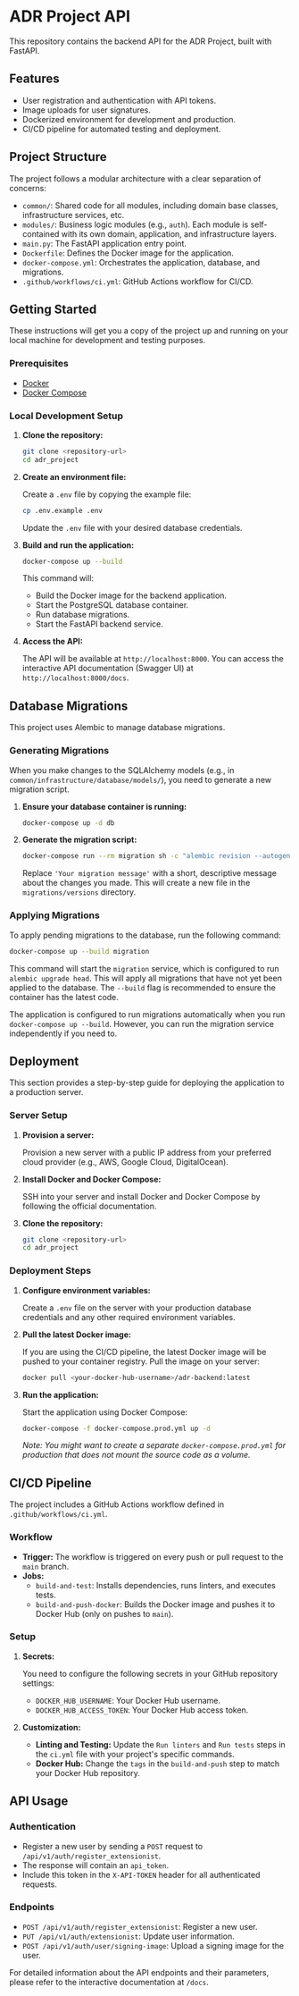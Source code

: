 # ADR Project API

This repository contains the backend API for the ADR Project, built with FastAPI.

## Features

- User registration and authentication with API tokens.
- Image uploads for user signatures.
- Dockerized environment for development and production.
- CI/CD pipeline for automated testing and deployment.

## Project Structure

The project follows a modular architecture with a clear separation of concerns:

- `common/`: Shared code for all modules, including domain base classes, infrastructure services, etc.
- `modules/`: Business logic modules (e.g., `auth`). Each module is self-contained with its own domain, application, and infrastructure layers.
- `main.py`: The FastAPI application entry point.
- `Dockerfile`: Defines the Docker image for the application.
- `docker-compose.yml`: Orchestrates the application, database, and migrations.
- `.github/workflows/ci.yml`: GitHub Actions workflow for CI/CD.

## Getting Started

These instructions will get you a copy of the project up and running on your local machine for development and testing purposes.

### Prerequisites

- [Docker](https://docs.docker.com/get-docker/)
- [Docker Compose](https://docs.docker.com/compose/install/)

### Local Development Setup

1.  **Clone the repository:**

    ```bash
    git clone <repository-url>
    cd adr_project
    ```

2.  **Create an environment file:**

    Create a `.env` file by copying the example file:

    ```bash
    cp .env.example .env
    ```

    Update the `.env` file with your desired database credentials.

3.  **Build and run the application:**

    ```bash
    docker-compose up --build
    ```

    This command will:
    - Build the Docker image for the backend application.
    - Start the PostgreSQL database container.
    - Run database migrations.
    - Start the FastAPI backend service.

4.  **Access the API:**

    The API will be available at `http://localhost:8000`.
    You can access the interactive API documentation (Swagger UI) at `http://localhost:8000/docs`.

## Database Migrations

This project uses Alembic to manage database migrations.

### Generating Migrations

When you make changes to the SQLAlchemy models (e.g., in `common/infrastructure/database/models/`), you need to generate a new migration script.

1.  **Ensure your database container is running:**
    ```bash
    docker-compose up -d db
    ```

2.  **Generate the migration script:**
    ```bash
    docker-compose run --rm migration sh -c "alembic revision --autogenerate -m 'Your migration message'"
    ```
    Replace `'Your migration message'` with a short, descriptive message about the changes you made. This will create a new file in the `migrations/versions` directory.

### Applying Migrations

To apply pending migrations to the database, run the following command:

```bash
docker-compose up --build migration
```

This command will start the `migration` service, which is configured to run `alembic upgrade head`. This will apply all migrations that have not yet been applied to the database. The `--build` flag is recommended to ensure the container has the latest code.

The application is configured to run migrations automatically when you run `docker-compose up --build`. However, you can run the migration service independently if you need to.

## Deployment

This section provides a step-by-step guide for deploying the application to a production server.

### Server Setup

1.  **Provision a server:**

    Provision a new server with a public IP address from your preferred cloud provider (e.g., AWS, Google Cloud, DigitalOcean).

2.  **Install Docker and Docker Compose:**

    SSH into your server and install Docker and Docker Compose by following the official documentation.

3.  **Clone the repository:**

    ```bash
    git clone <repository-url>
    cd adr_project
    ```

### Deployment Steps

1.  **Configure environment variables:**

    Create a `.env` file on the server with your production database credentials and any other required environment variables.

2.  **Pull the latest Docker image:**

    If you are using the CI/CD pipeline, the latest Docker image will be pushed to your container registry. Pull the image on your server:

    ```bash
    docker pull <your-docker-hub-username>/adr-backend:latest
    ```

3.  **Run the application:**

    Start the application using Docker Compose:

    ```bash
    docker-compose -f docker-compose.prod.yml up -d
    ```

    *Note: You might want to create a separate `docker-compose.prod.yml` for production that does not mount the source code as a volume.*

## CI/CD Pipeline

The project includes a GitHub Actions workflow defined in `.github/workflows/ci.yml`.

### Workflow

- **Trigger:** The workflow is triggered on every push or pull request to the `main` branch.
- **Jobs:**
    - `build-and-test`: Installs dependencies, runs linters, and executes tests.
    - `build-and-push-docker`: Builds the Docker image and pushes it to Docker Hub (only on pushes to `main`).

### Setup

1.  **Secrets:**

    You need to configure the following secrets in your GitHub repository settings:
    - `DOCKER_HUB_USERNAME`: Your Docker Hub username.
    - `DOCKER_HUB_ACCESS_TOKEN`: Your Docker Hub access token.

2.  **Customization:**

    - **Linting and Testing:** Update the `Run linters` and `Run tests` steps in the `ci.yml` file with your project's specific commands.
    - **Docker Hub:** Change the `tags` in the `build-and-push` step to match your Docker Hub repository.

## API Usage

### Authentication

- Register a new user by sending a `POST` request to `/api/v1/auth/register_extensionist`.
- The response will contain an `api_token`.
- Include this token in the `X-API-TOKEN` header for all authenticated requests.

### Endpoints

- `POST /api/v1/auth/register_extensionist`: Register a new user.
- `PUT /api/v1/auth/extensionist`: Update user information.
- `POST /api/v1/auth/user/signing-image`: Upload a signing image for the user.

For detailed information about the API endpoints and their parameters, please refer to the interactive documentation at `/docs`.
